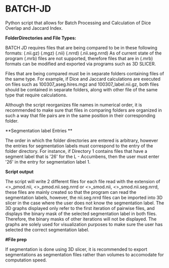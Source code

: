 # BATCH-JD
Python script that allows for Batch Processing and Calculation of Dice Overlap and Jaccard Index.

**FolderDirectories and File Types:** 


BATCH JD requires files that are being compared to be in these following formats: 
  (.nii.gz)
  (.mgz)
  (.nii)
  (.nrrd)
  (.nii.seg.nrrd)
As of current state of the program (.mrb) files are not supported, therefore files that are in (.mrb) formats can be modified and exported via programs such as 3D SLICER. 

Files that are being compared must be in separate folders containing files of the same type. For example, if Dice and Jaccard calculations are executed on files such as 100307_aseg.hires.mgz and 100307_label.nii.gz, both files should be contained in separate folders, along with other file of the same type that require calculations. 

Although the script reorganizes file names in numerical order, it is recommended to make sure that files in comparing folders are organized in such a way that file pairs are in the same position in their corresponding folder. 

**Segmentation label Entries **


The order in which the folder directories are entered is arbitrary, however the entries for segmentation labels must correspond to the entry of the folder directory. For instance, if Directory 1 contains files that have a segment label that is '26' for the L - Accumbens, then the user must enter '26' in the entry for segmentation label 1. 

**Script output**


The script will write 2 different files for each file read with the extension of  <>_pmod.nii, <>_pmod.nii.seg.nrrd or <>_smod.nii, <>_smod.nii.seg.nrrd, these files are mainly created so that the program can read the segmentation labels, however, the nii.seg.nrrd files can be imported into 3D slicer in the case where the user does not know the segmentation label. 
The 3D graphs displayed only refer to the first iteration of pairwise files, and displays the binary mask of the selected segmentation label in both files. Therefore, the binary masks of other iterations will not be displayed. The graphs are solely used for visualization purposes to make sure the user has selected the correct segmentation label. 

**#File prep**


If segmentation is done using 3D slicer, it is recommended to export segmentations as segmentation files rather than volumes to accomodate for computation speed. 
